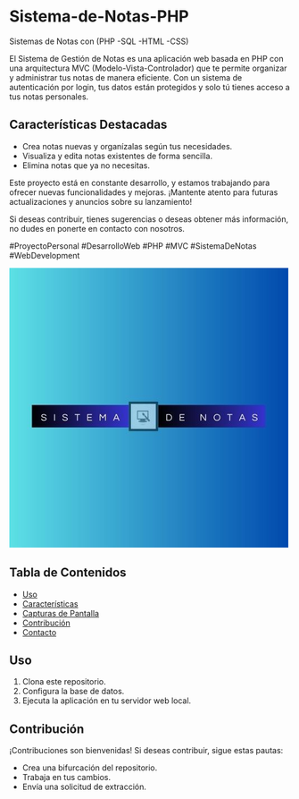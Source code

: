 # Sistema-de-Notas-PHP
Sistemas de Notas con (PHP -SQL -HTML -CSS)

El Sistema de Gestión de Notas es una aplicación web basada en PHP con una arquitectura MVC (Modelo-Vista-Controlador) que te permite organizar y administrar tus notas de manera eficiente. Con un sistema de autenticación por login, tus datos están protegidos y solo tú tienes acceso a tus notas personales.

## Características Destacadas
- Crea notas nuevas y organízalas según tus necesidades.
- Visualiza y edita notas existentes de forma sencilla.
- Elimina notas que ya no necesitas.

Este proyecto está en constante desarrollo, y estamos trabajando para ofrecer nuevas funcionalidades y mejoras. ¡Mantente atento para futuras actualizaciones y anuncios sobre su lanzamiento!

Si deseas contribuir, tienes sugerencias o deseas obtener más información, no dudes en ponerte en contacto con nosotros.

#ProyectoPersonal #DesarrolloWeb #PHP #MVC #SistemaDeNotas #WebDevelopment

![Texto alternativo de la imagen](https://raw.githubusercontent.com/Briancardenas12/Sistema-de-Notas-PHP/main/Logo%20Sistemas%20de%20Notas.jpg)


## Tabla de Contenidos
- [Uso](#uso)
- [Características](#características)
- [Capturas de Pantalla](#capturas-de-pantalla)
- [Contribución](#contribución)
- [Contacto](#contacto)

## Uso

1. Clona este repositorio.
2. Configura la base de datos.
3. Ejecuta la aplicación en tu servidor web local.

## Contribución

¡Contribuciones son bienvenidas! Si deseas contribuir, sigue estas pautas:
- Crea una bifurcación del repositorio.
- Trabaja en tus cambios.
- Envía una solicitud de extracción.

